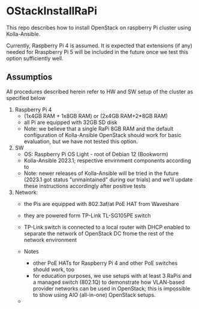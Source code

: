 # OStackInstallRaPi
This repo describes how to install OpenStack on raspberry Pi cluster using Kolla-Ansible.

Currently, Raspberry Pi 4 is assumed. It is expected that extensions (if any) needed for Rraspberry Pi 5 will be included in the future once we test this option sufficiently well.

## Assumptios

All procedures described herein refer to HW and SW setup of the cluster as specified below

1. Raspberry Pi 4
   * (1x4GB RAM + 1x8GB RAM) or (2x4GB RAM+2*8GB RAM)
   * all Pi are equipped with 32GB SD disk
   * Note: we believe that a single RaPi 8GB RAM and the default configuration of Kolla-Ansible OpenStack should work for basic evaluation, but we have not tested this option.
2. SW
   * OS: Raspberry Pi OS Light - root of Debian 12 (Bookworm)
   * Kolla-Ansible 2023.1; respective envirnment components according to 
   * Note: newer releases of Kolla-Ansible will be tried in the future (2023.1 got status "unmaintained" during our trials) and we'll update these instructions accordingly after positive tests
4. Network:
   * the Pis are equipped with 802.3af/at PoE HAT from Waveshare
   * they are powered form TP-Link TL-SG105PE switch
   * TP-Link switch is connected to a local router with DHCP enabled to separate the network of OpenStack DC frome the rest of the network environment
   * Notes
     * other PoE HATs for Raspberry Pi 4 and other PoE switches should work, too
     * for education purposes, we use setups with at least 3 RaPis and a managed switch (802.1Q) to demonstrate how VLAN-based provider networks can be used in OpenStack; this is impossible to show using AIO (all-in-one) OpenStack setups.
  
   * 

 
